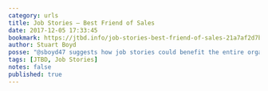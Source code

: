 ```yaml
---
category: urls
title: Job Stories — Best Friend of Sales
date: 2017-12-05 17:33:45
bookmark: https://jtbd.info/job-stories-best-friend-of-sales-21a7af2d7bc2
author: Stuart Boyd
posse: "@sboyd47 suggests how job stories could benefit the entire organisation but more specifically sales by offering an extended emotional shared-language."
tags: [JTBD, Job Stories]
notes: false
published: true
---
```

